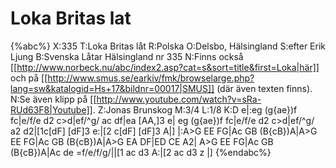 # Loka Britas lat

{%abc%}
X:335
T:Loka Britas låt
R:Polska
O:Delsbo, Hälsingland
S:efter Erik Ljung
B:Svenska Låtar Hälsingland nr 335
N:Finns också [[http://www.norbeck.nu/abc/index2.asp?cat=s&sort=title&first=Loka|här]] och på [[http://www.smus.se/earkiv/fmk/browselarge.php?lang=sw&katalogid=Hs+17&bildnr=00017|SMUS]] (där även texten finns).
N:Se även klipp på [[http://www.youtube.com/watch?v=sRa-RUd63F8|Youtube]].
Z:Jonas Brunskog
M:3/4
L:1/8
K:D
e|:eg (g{ae})f fc|e/f/e d2 c>d|ef/^g/ ac df|ea [AA,]3 e|
eg (g{ae})f fc|e/f/e d2 c>d|ef/^g/ a2 d2|[1c[dF] [dF]3 e:|[2 c[dF] [dF]3 A|]
|:A>G EE FG|Ac GB (B{cB})A|A>G EE FG|Ac GB (B{cB})A|A>G EA DF|ED CE A2|
A>G EE FG|Ac GB (B{cB})A|Ac de =f/e/f/g/||[1 ac d3 A:|[2 ac d3 z |]
{%endabc%}

